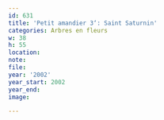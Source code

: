 ```yaml
---
id: 631
title: 'Petit amandier 3‘: Saint Saturnin'
categories: Arbres en fleurs
w: 38
h: 55
location:
note:
file:
year: '2002'
year_start: 2002
year_end:
image:

---
```

